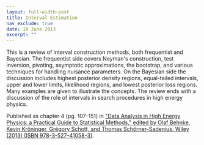 ```yaml
---
layout: full-width-post
title: Interval Estimation
nav_exclude: true
date: 10 June 2013
excerpt: ""
---
```


This is a review of interval construction methods, both frequentist and Bayesian.  The frequentist side covers Neyman's construction, test inversion, pivoting, asymptotic approximations, the bootstrap, and various techniques for handling nuisance parameters.  On the Bayesian side the discussion includes highest posterior density regions, equal-tailed intervals, upper and lower limits, likelihood regions, and lowest posterior loss regions.  Many examples are given to illustrate the concepts.  The review ends with a discussion of the role of intervals in search procedures in high energy physics.

Published as chapter 4 (pg. 107-151) in ["Data Analysis in High Energy Physics: a Practical Guide to Statistical Methods," edited by Olaf Behnke, Kevin Kröninger, Grégory Schott, and Thomas Schörner-Sadenius, Wiley (2013) (ISBN 978-3-527-41058-3)](http://www.wiley.com/WileyCDA/WileyTitle/productCd-3527410589.html).
